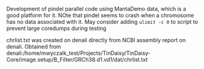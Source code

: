 Development of pindel parallel code using MantaDemo data, which is a good platform for it.
NOte that pindel seems to crash when a chromosome has no data associated with it.  May consider
adding `ulimit -c 0` to script to prevent large coredumps during testing

chrlist.txt was created on denali directly from NCBI assembly report on denali.  Obtained from
denali:/home/mwyczalk_test/Projects/TinDaisy/TinDaisy-Core/image.setup/B_Filter/GRCh38.d1.vd1/dat/chrlist.txt
